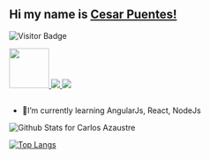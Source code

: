## Hi my name is [Cesar Puentes!](https://github.com/cesarp04/)

![Visitor Badge](https://visitor-badge.laobi.icu/badge?page_id=cesarp04.cesarp04)

<a href="https://platzi.com/p/cesarp04/">
    <img width="72" src="https://upload.wikimedia.org/wikipedia/commons/3/32/Platzi.jpg" />
</a>
<a href="https://twitter.com/cesarp04">
    <img src="https://img.shields.io/badge/Twitter-1DA1F2?style=for-the-badge&logo=twitter&logoColor=white" />
</a>
<a href="https://www.linkedin.com/in/caps2695/">
    <img src="https://img.shields.io/badge/LinkedIn-0077B5?style=for-the-badge&logo=linkedin&logoColor=white" />
</a>

## 

- 🌱I’m currently learning AngularJs, React, NodeJs 

![Github Stats for Carlos Azaustre](https://github-readme-stats.vercel.app/api?username=cesarp04&count_private=true&show_icons=true&hide_border=true&title_color=B6e443&icon_color=46c7e7&bg_color=0B0B2A&text_color=C2C1CE)

[![Top Langs](https://github-readme-stats.vercel.app/api/top-langs/?username=cesarp04&layout=compact&hide_border=true&title_color=B6e443&icon_color=46c7e7&bg_color=0B0B2A&text_color=C2C1CE)](https://github.com/anuraghazra/github-readme-stats)

<!-- ![Top Langs](https://github-readme-stats.vercel.app/api/top-langs/?username=cesarp04&count_private=true&show_icons=true&hide_border=true&title_color=B6e443&icon_color=46c7e7&bg_color=0B0B2A&text_color=C2C1CE) -->

<!--[![willianrod's wakatime stats](https://github-readme-stats.vercel.app/api/wakatime?username=cesarp04&title_color=B6e443&icon_color=46c7e7&bg_color=0B0B2A&text_color=C2C1CE)](https://github.com/anuraghazra/github-readme-stats)

<!--- <a href="https://www.facebook.com/Cargdevv/">
    <img src="https://img.shields.io/badge/Facebook-1877F2?style=for-the-badge&logo=facebook&logoColor=white" />
 </a>

<!-- [![Top Langs](https://github-readme-stats.vercel.app/api/top-langs/?username=cesarp04&layout=compact)](https://github.com/anuraghazra/github-readme-stats)

<!--[![Cesar's github stats](https://github-readme-stats.vercel.app/api?username=cesarp04)](https://github.com/anuraghazra/github-readme-stats)
<!--[![Cesar's github stats](https://github-readme-stats.vercel.app/api?username=cesarp04&hide=contribs,prs)

<!--
**cesarp04/cesarp04** is a ✨ _special_ ✨ repository because its `README.md` (this file) appears on your GitHub profile.

Here are some ideas to get you started:

- 🔭 I’m currently working on ...
- 🌱 I’m currently learning ...
- 👯 I’m looking to collaborate on ...
- 🤔 I’m looking for help with ...
- 💬 Ask me about ...
- 📫 How to reach me: ...
- 😄 Pronouns: ...
- ⚡ Fun fact: ...
-->
